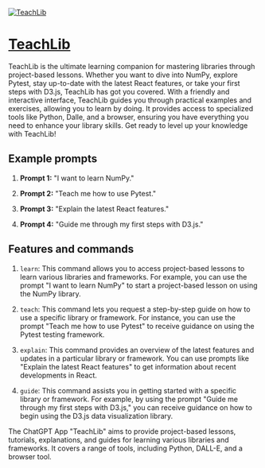 [![TeachLib](https://files.oaiusercontent.com/file-HHtedWoQJR0A6RKyABkAJ8pr?se=2123-10-16T19%3A28%3A04Z&sp=r&sv=2021-08-06&sr=b&rscc=max-age%3D31536000%2C%20immutable&rscd=attachment%3B%20filename%3Db075c892-3b5a-4c45-9229-3aeb912ec009.png&sig=c8WSO6vYMaQBfzrZAQWHnh3/VnBurXHFuyixPAFT82g%3D)](https://chat.openai.com/g/g-QrhY8rxPM-teachlib)

# [TeachLib](https://chat.openai.com/g/g-QrhY8rxPM-teachlib)

TeachLib is the ultimate learning companion for mastering libraries through project-based lessons. Whether you want to dive into NumPy, explore Pytest, stay up-to-date with the latest React features, or take your first steps with D3.js, TeachLib has got you covered. With a friendly and interactive interface, TeachLib guides you through practical examples and exercises, allowing you to learn by doing. It provides access to specialized tools like Python, Dalle, and a browser, ensuring you have everything you need to enhance your library skills. Get ready to level up your knowledge with TeachLib!

## Example prompts

1. **Prompt 1:** "I want to learn NumPy."

2. **Prompt 2:** "Teach me how to use Pytest."

3. **Prompt 3:** "Explain the latest React features."

4. **Prompt 4:** "Guide me through my first steps with D3.js."

## Features and commands

1. `learn`: This command allows you to access project-based lessons to learn various libraries and frameworks. For example, you can use the prompt "I want to learn NumPy" to start a project-based lesson on using the NumPy library.

2. `teach`: This command lets you request a step-by-step guide on how to use a specific library or framework. For instance, you can use the prompt "Teach me how to use Pytest" to receive guidance on using the Pytest testing framework.

3. `explain`: This command provides an overview of the latest features and updates in a particular library or framework. You can use prompts like "Explain the latest React features" to get information about recent developments in React.

4. `guide`: This command assists you in getting started with a specific library or framework. For example, by using the prompt "Guide me through my first steps with D3.js," you can receive guidance on how to begin using the D3.js data visualization library.

The ChatGPT App "TeachLib" aims to provide project-based lessons, tutorials, explanations, and guides for learning various libraries and frameworks. It covers a range of tools, including Python, DALL-E, and a browser tool.